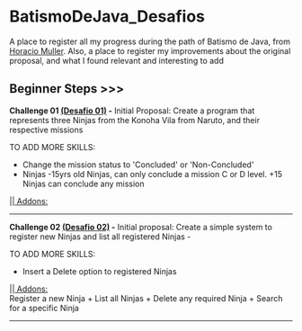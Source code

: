 # BatismoDeJava_Desafios
A place to register all my progress during the path of Batismo de Java, from [Horacio Muller](https://github.com/horaciomuller).
Also, a place to register my improvements about the original proposal, and what I found relevant and interesting to add

## Beginner Steps >>>


**Challenge 01 [(Desafio 01)](https://github.com/IngridCamargoCampos/BatismoDeJava_Desafios/blob/main/Desafio01.java) -**  Initial Proposal: Create a program that represents three Ninjas from the Konoha Vila from Naruto, and their respective missions  

TO ADD MORE SKILLS: 
+ Change the mission status to 'Concluded' or 'Non-Concluded'
+ Ninjas -15yrs old Ninjas, can only conclude a mission C or D level. +15 Ninjas can conclude any mission
  
||[ Addons:](https://github.com/IngridCamargoCampos/BatismoDeJava_Desafios/blob/main/Desafio01_Refinado.java) <br> 

----------------------------------------------------

**Challenge 02 [(Desafio 02)](https://github.com/IngridCamargoCampos/BatismoDeJava_Desafios/blob/main/Desafio02.java) -** Initial proposal: Create a simple system to register new Ninjas and list all registered Ninjas -

TO ADD MORE SKILLS: <br>
+ Insert a Delete option to registered Ninjas

||[ Addons:](https://github.com/IngridCamargoCampos/BatismoDeJava_Desafios/blob/main/Desafio02_V3.java) <br> 
Register a new Ninja + List all Ninjas + Delete any required Ninja + Search for a specific Ninja

----------------------------------------------------
